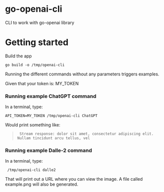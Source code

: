 # go-openai-cli
CLI to work with go-openai library

# Getting started 
Build the app

	go build -o /tmp/openai-cli

Running the different commands without any parameters triggers 
examples.

Given that your token is: MY_TOKEN

### Running example ChatGPT command

In a terminal, type: 

    API_TOKEN=MY_TOKEN /tmp/openai-cli ChatGPT

Would print something like: 

> ``` Stream response: dolor sit amet, consectetur adipiscing elit. Nullam tincidunt arcu tellus, vel```

### Running example Dalle-2 command

In a terminal, type:
    
     /tmp/openai-cli dalle2

That will print out a URL where you can view the image. A file called 
example.png will also be generated.